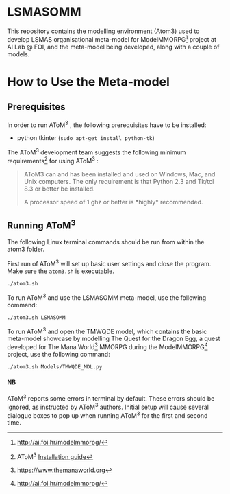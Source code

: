 # LSMASOMM
This repository contains the modelling environment (Atom3) used to develop LSMAS organisational meta-model for ModelMMORPG[^3] project at AI Lab @ FOI, and the meta-model being developed, along with a couple of models.

How to Use the Meta-model
=========================

Prerequisites
-------------

In order to run AToM<sup>3</sup> , the following prerequisites have
to be installed:

-   python tkinter (`sudo apt-get install python-tk`)

The AToM<sup>3</sup> development team suggests the following minimum
requirements[^1] for using AToM<sup>3</sup> :

> AToM3 can and has been installed and used on Windows, Mac, and Unix
> computers. The only requirement is that Python 2.3 and Tk/tcl 8.3 or
> better be installed.
>
> A processor speed of 1 ghz or better is \*highly\* recommended.

Running AToM<sup>3</sup>
-----------------------------

The following Linux terminal commands should be run from within the
atom3 folder.

First run of AToM<sup>3</sup> will set up basic user settings and
close the program. Make sure the `atom3.sh` is executable.

    ./atom3.sh

To run AToM<sup>3</sup> and use the LSMASOMM meta-model, use the
following command:

    ./atom3.sh LSMASOMM

To run AToM<sup>3</sup> and open the TMWQDE model, which contains
the basic meta-model showcase by modelling The Quest for the Dragon Egg,
a quest developed for The Mana World[^2] MMORPG during the
ModelMMORPG[^3] project, use the following command:

    ./atom3.sh Models/TMWQDE_MDL.py

#### NB

AToM<sup>3</sup> reports some errors in terminal by default. These
errors should be ignored, as instructed by AToM<sup>3</sup> authors.
Initial setup will cause several dialogue boxes to pop up when running
AToM<sup>3</sup> for the first and second time.

[^1]: AToM<sup>3</sup> [Installation
    guide](http://atom3.cs.mcgill.ca/people/denis/files/Installation.txt)

[^2]: <https://www.themanaworld.org>

[^3]: <http://ai.foi.hr/modelmmorpg/>
